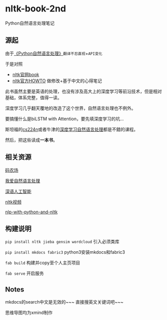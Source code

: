 # nltk-book-2nd
Python自然语言处理笔记

## 源起
由于[《Python自然语言处理》](https://item.jd.com/11487324.html)``翻译不忍直视``+``API变化``

于是对照
- [nltk官网book](http://www.nltk.org/book/)
- [nltk官方HOWTO](http://www.nltk.org/howto/)
做修改+基于中文的心得笔记

此书虽然主要是英语的处理，也没有涉及高大上的深度学习等前沿技术，但是相对基础，体系完整，值得一读。

深度学习几乎翻天覆地的改造了这个世界，自然语言处理也不例外。

要搞懂什么是biLSTM with Attention，要先填深度学习的坑...

斯坦福的[cs224n](https://east196.github.io/cs224n)或者牛津的[深度学习自然语言处理](https://east196.github.io/oxdeepnlp)都是不錯的课程。


然后，把这些读成**一本书**。

## 相关资源
[码农场](http://www.hankcs.com/nlp)

[我爱自然语言处理](http://www.52nlp.cn/)

[深语人工智能](http://www.deepnlp.org/index/)

[nltk视频](https://space.bilibili.com/93328009?spm_id_from=333.338.viewbox_report.7#/channel/detail?cid=25850)

[nlp-with-python-and-nltk](https://github.com/PrestonNalls/nlp-with-python-and-nltk)

## 构建说明
`pip install nltk jieba gensim wordcloud` 引入必须类库

`pip install mkdocs fabric3` python3安装mkdocs和fabric3

`fab build` 构建并copy至个人主页项目

`fab serve` 开启服务

## Notes
mkdocs的search中文是无效的~~~ 直接搜英文关键词吧~~~

思维导图均为xmind制作
